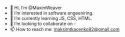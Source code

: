 - 👋 Hi, I’m @MaximWeaver
- 👀 I’m interested in software engeeniring.
- 🌱 I’m currently learning JS, CSS, HTML.
- 💞️ I’m looking to collaborate on -
- 📫 How to reach me: maksimtkacenko82@gmail.com

<!---
MaximWeaver/MaximWeaver is a ✨ special ✨ repository because its `README.md` (this file) appears on your GitHub profile.
You can click the Preview link to take a look at your changes.
--->
